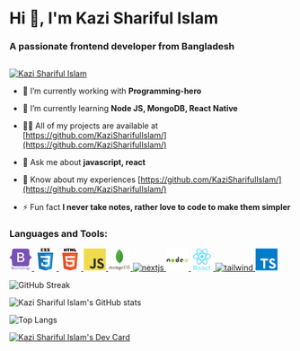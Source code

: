 <!-- <a href="https://app.daily.dev/kazi331"><img src="https://api.daily.dev/devcards/78aa67bf27964fd3864ee8e8218c8397.png?r=b70" width="400" alt="Kazi Shariful Islam's Dev Card"/></a> -->

# <h1 align="">Hi 👋, I'm Kazi Shariful Islam</h1>
### <h3 align="" style="margin-bottom: 30px">A passionate frontend developer from Bangladesh</h3>
##

<!-- <p align="left"> <img src="https://komarev.com/ghpvc/?username=kazisharifulislam&label=Profile%20views&color=0e75b6&style=flat" alt="kazisharifulislam" /> </p> -->

<!-- <p align="left"> <a href="https://github.com/ryo-ma/github-profile-trophy"><img src="https://github-profile-trophy.vercel.app/?username=kazisharifulislam" alt="kazisharifulislam" /></a> </p> -->



<p align="left"> <a href="https://twitter.com/dev_kazi" target="blank"><img src="https://img.shields.io/twitter/follow/dev_kazi?logo=twitter&style=for-the-badge" alt="Kazi Shariful Islam" /></a> </p>

- 🔭 I’m currently working with **Programming-hero**

- 🌱 I’m currently learning **Node JS, MongoDB, React Native**

- 👨‍💻 All of my projects are available at [https://github.com/KaziSharifulIslam/](https://github.com/KaziSharifulIslam/)

- 💬 Ask me about **javascript, react**

- 📄 Know about my experiences [https://github.com/KaziSharifulIslam/](https://github.com/KaziSharifulIslam/)

- ⚡ Fun fact **I never take notes, rather love to code to make them simpler**

<!-- ### Blogs posts -->
<!-- BLOG-POST-LIST:START -->
<!-- ** comming soon... ** -->
<!-- BLOG-POST-LIST:END -->

<!-- <h3 align="left">Connect with me:</h3>
<p align="left">
<a href="https://codepen.io/dev-sharif" target="blank"><img align="center" src="https://raw.githubusercontent.com/rahuldkjain/github-profile-readme-generator/master/src/images/icons/Social/codepen.svg" alt="dev-sharif" height="30" width="40" /></a>
<a href="https://dev.to/dev-sharif" target="blank"><img align="center" src="https://raw.githubusercontent.com/rahuldkjain/github-profile-readme-generator/master/src/images/icons/Social/devto.svg" alt="dev-sharif" height="30" width="40" /></a>
<a href="https://twitter.com/sayemkhanpro" target="blank"><img align="center" src="https://raw.githubusercontent.com/rahuldkjain/github-profile-readme-generator/master/src/images/icons/Social/twitter.svg" alt="sayemkhanpro" height="30" width="40" /></a>
<a href="https://fb.com/kazi331" target="blank"><img align="center" src="https://raw.githubusercontent.com/rahuldkjain/github-profile-readme-generator/master/src/images/icons/Social/facebook.svg" alt="kazi331" height="30" width="40" /></a>
<a href="https://medium.com/@dev-sharif" target="blank"><img align="center" src="https://raw.githubusercontent.com/rahuldkjain/github-profile-readme-generator/master/src/images/icons/Social/medium.svg" alt="@dev-sharif" height="30" width="40" /></a>
</p> -->

<h3 align="left">Languages and Tools:</h3>
<p align="left"> <a href="https://getbootstrap.com" target="_blank" rel="noreferrer"> <img src="https://raw.githubusercontent.com/devicons/devicon/master/icons/bootstrap/bootstrap-plain-wordmark.svg" alt="bootstrap" width="40" height="40"/> </a> <a href="https://www.w3schools.com/css/" target="_blank" rel="noreferrer"> <img src="https://raw.githubusercontent.com/devicons/devicon/master/icons/css3/css3-original-wordmark.svg" alt="css3" width="40" height="40"/> </a> <a href="https://www.w3.org/html/" target="_blank" rel="noreferrer"> <img src="https://raw.githubusercontent.com/devicons/devicon/master/icons/html5/html5-original-wordmark.svg" alt="html5" width="40" height="40"/> </a> <a href="https://developer.mozilla.org/en-US/docs/Web/JavaScript" target="_blank" rel="noreferrer"> <img src="https://raw.githubusercontent.com/devicons/devicon/master/icons/javascript/javascript-original.svg" alt="javascript" width="40" height="40"/> </a> <a href="https://www.mongodb.com/" target="_blank" rel="noreferrer"> <img src="https://raw.githubusercontent.com/devicons/devicon/master/icons/mongodb/mongodb-original-wordmark.svg" alt="mongodb" width="40" height="40"/> </a> <a href="https://nextjs.org/" target="_blank" rel="noreferrer"> <img src="https://cdn.worldvectorlogo.com/logos/nextjs-2.svg" alt="nextjs" width="40" height="40"/> </a> <a href="https://nodejs.org" target="_blank" rel="noreferrer"> <img src="https://raw.githubusercontent.com/devicons/devicon/master/icons/nodejs/nodejs-original-wordmark.svg" alt="nodejs" width="40" height="40"/> </a> <a href="https://reactjs.org/" target="_blank" rel="noreferrer"> <img src="https://raw.githubusercontent.com/devicons/devicon/master/icons/react/react-original-wordmark.svg" alt="react" width="40" height="40"/> </a> <a href="https://tailwindcss.com/" target="_blank" rel="noreferrer"> <img src="https://www.vectorlogo.zone/logos/tailwindcss/tailwindcss-icon.svg" alt="tailwind" width="40" height="40"/> </a> <a href="https://www.typescriptlang.org/" target="_blank" rel="noreferrer"> <img src="https://raw.githubusercontent.com/devicons/devicon/master/icons/typescript/typescript-original.svg" alt="typescript" width="40" height="40"/> </a> </p>


![GitHub Streak](https://github-readme-streak-stats.herokuapp.com?user=kazi331&theme=blueberry&date_format=M%20j%5B%2C%20Y%5D)

![Kazi Shariful Islam's GitHub stats](https://github-readme-stats.vercel.app/api?username=kazi331&show_icons=true&theme=dracula)


![Top Langs](https://github-readme-stats.vercel.app/api/top-langs/?username=kazi331&layout=&theme=tokyonight)

<a href="https://app.daily.dev/kazi331"><img src="https://github.com/kazi331/kazi331/blob/main/devcard.svg" width="400" alt="Kazi Shariful Islam's Dev Card"/></a>